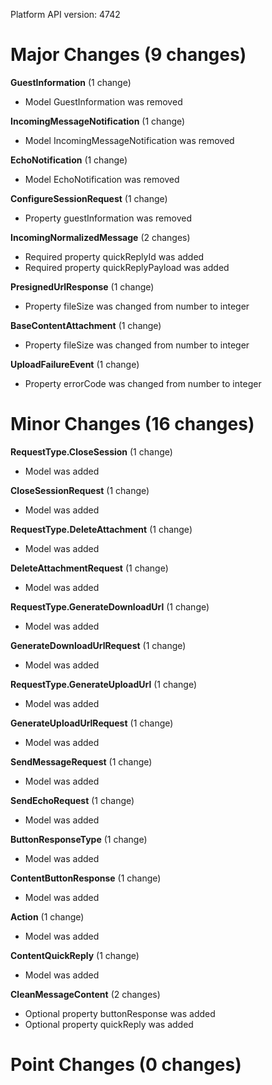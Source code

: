 Platform API version: 4742


# Major Changes (9 changes)

**GuestInformation** (1 change)

* Model GuestInformation was removed

**IncomingMessageNotification** (1 change)

* Model IncomingMessageNotification was removed

**EchoNotification** (1 change)

* Model EchoNotification was removed

**ConfigureSessionRequest** (1 change)

* Property guestInformation was removed

**IncomingNormalizedMessage** (2 changes)

* Required property quickReplyId was added
* Required property quickReplyPayload was added

**PresignedUrlResponse** (1 change)

* Property fileSize was changed from number to integer

**BaseContentAttachment** (1 change)

* Property fileSize was changed from number to integer

**UploadFailureEvent** (1 change)

* Property errorCode was changed from number to integer


# Minor Changes (16 changes)

**RequestType.CloseSession** (1 change)

* Model was added

**CloseSessionRequest** (1 change)

* Model was added

**RequestType.DeleteAttachment** (1 change)

* Model was added

**DeleteAttachmentRequest** (1 change)

* Model was added

**RequestType.GenerateDownloadUrl** (1 change)

* Model was added

**GenerateDownloadUrlRequest** (1 change)

* Model was added

**RequestType.GenerateUploadUrl** (1 change)

* Model was added

**GenerateUploadUrlRequest** (1 change)

* Model was added

**SendMessageRequest** (1 change)

* Model was added

**SendEchoRequest** (1 change)

* Model was added

**ButtonResponseType** (1 change)

* Model was added

**ContentButtonResponse** (1 change)

* Model was added

**Action** (1 change)

* Model was added

**ContentQuickReply** (1 change)

* Model was added

**CleanMessageContent** (2 changes)

* Optional property buttonResponse was added
* Optional property quickReply was added


# Point Changes (0 changes)
